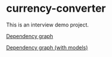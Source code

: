 # currency-converter
This is an interview demo project.

[Dependency graph](currency-converter-dependency.png)

[Dependency graph (with models)](currency-converter-dependency-with-models.png)

